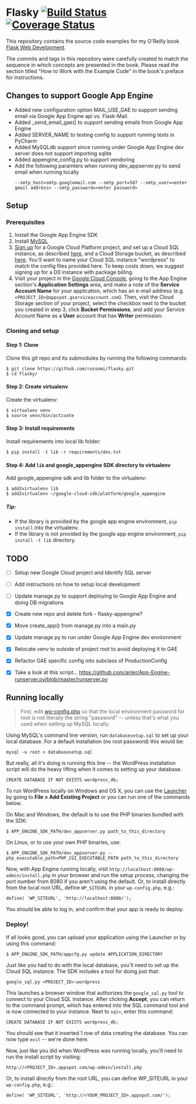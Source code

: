 Flasky [![Build Status](https://travis-ci.org/russomi/flasky-appengine.svg?branch=add-travis-ci)](https://travis-ci.org/russomi/flasky-appengine) [![Coverage Status](https://coveralls.io/repos/russomi/flasky-appengine/badge.svg)](https://coveralls.io/r/russomi/flasky-appengine)
======

This repository contains the source code examples for my O'Reilly book [Flask Web Development](http://www.flaskbook.com).

The commits and tags in this repository were carefully created to match the sequence in which concepts are presented in the book. Please read the section titled "How to Work with the Example Code" in the book's preface for instructions.

## Changes to support Google App Engine

- Added new configuration option MAIL_USE_GAE to support sending email via Google App Engine api vs. Flask-Mail.
- Added _send_email_gae() to support sending emails from Google App Engine
- Added SERVER_NAME to testing config to support running tests in PyCharm
- Added MySQLdb support since running under Google App Engine dev server does not support importing sqlite
- Added appengine_config.py to support vendoring
- Add the following paramters when running dev_appserver.py to send email when running locally
    ```
    --smtp_host=smtp.googlemail.com --smtp_port=587 --smtp_user=<enter gmail address> --smtp_password=<enter password>
    ```

## Setup

### Prerequisites

1. Install the Google App Engine SDK
2. Install [MySQL](http://dev.mysql.com/downloads/)
3. [Sign up](http://cloud.google.com/console) for a Google Cloud Platform project, and
set up a Cloud SQL instance, as described [here](https://developers.google.com/cloud-sql/docs/instances), and a
Cloud Storage bucket, as described [here](https://developers.google.com/storage/docs/signup). You'll want to name
your Cloud SQL instance "wordpress" to match the config files provided here. To keep costs down, we suggest signing up for a D0 instance with package billing. 
4. Visit your project in the
[Google Cloud Console](http://cloud.google.com/console), going to the App Engine section's **Application Settings**
area, and make a note of the **Service Account Name** for your application, which has an e-mail address
(e.g. `<PROJECT_ID>@appspot.gserviceaccount.com`). Then, visit the Cloud Storage section of your project,
select the checkbox next to the bucket you created in step 3, click
**Bucket Permissions**, and add your Service Account Name as a **User** account that has **Writer** permission.

### Cloning and setup

#### Step 1: Clone
Clone this git repo and its submodules by running the following commands:

    $ git clone https://github.com/russomi/flasky.git
    $ cd flasky/

#### Step 2: Create virtualenv
Create the virtualenv:

    $ virtualenv venv
    $ source venv/bin/activate
    
#### Step 3: Install requirements
Install requirements into local lib folder:

    $ pip install -t lib -r requirements/dev.txt

#### Step 4: Add `lib` and google_appengine SDK directory to virtualenv
Add google_appengine sdk and lib folder to the virtualenv:

    $ add2virtualenv lib
    $ add2virtualenv ~/google-cloud-sdk/platform/google_appengine

##### Tip:
- If the library is provided by the google app engine environment, ```pip install``` into the virtualenv.
- If the library is not provided by the google app engine environment, ```pip install -t lib``` directory.


## TODO

- [ ] Setup new Google Cloud project and Identify SQL server
- [ ] Add instructions on how to setup local development
- [ ] Update manage.py to support deploying to Google App Engine and doing DB migrations
- [x] Create new repo and delete fork - flasky-appengine?
- [x] Move create_app() from manage.py into a main.py
- [x] Update manage.py to run under Google App Engine dev environment
- [x] Relocate venv to outside of project root to avoid deploying it to GAE
- [x] Refactor GAE specific config into subclass of ProductionConfig
- [x] Take a look at this script... https://github.com/anler/App-Engine-runserver.py/blob/master/runserver.py


## Running locally

>First, edit [wp-config.php](https://github.com/GoogleCloudPlatform/appengine-php-wordpress-starter-project/edit/master/wp-config.php)
  so that the local environment password for root is not literally the string "password" -- unless that's what you used
  when setting up MySQL locally.

Using MySQL's command line version, run `databasesetup.sql` to set up your local database. For a default installation (no root password)
this would be:

    mysql -u root < databasesetup.sql

But really, all it's doing is running this line -- the WordPress installation script will do the heavy lifting
when it comes to setting up your database.

    CREATE DATABASE IF NOT EXISTS wordpress_db;

To run WordPress locally on Windows and OS X, you can use the
[Launcher](https://developers.google.com/appengine/downloads#Google_App_Engine_SDK_for_PHP)
by going to **File > Add Existing Project** or you can run one of the commands below.

On Mac and Windows, the default is to use the PHP binaries bundled with the SDK:

    $ APP_ENGINE_SDK_PATH/dev_appserver.py path_to_this_directory

On Linux, or to use your own PHP binaries, use:

    $ APP_ENGINE_SDK_PATH/dev_appserver.py --php_executable_path=PHP_CGI_EXECUTABLE_PATH path_to_this_directory

Now, with App Engine running locally, visit `http://localhost:8080/wp-admin/install.php` in your browser and run
the setup process, changing the port number from 8080 if you aren't using the default.
Or, to install directly from the local root URL, define `WP_SITEURL` in your `wp-config.php`, e.g.:

    define( 'WP_SITEURL', 'http://localhost:8080/');

You should be able to log in, and confirm that your app is ready to deploy.

### Deploy!

If all looks good, you can upload your application using the Launcher or by using this command:

    $ APP_ENGINE_SDK_PATH/appcfg.py update APPLICATION_DIRECTORY

Just like you had to do with the local database, you'll need to set up the Cloud SQL instance. The SDK includes
a tool for doing just that:

    google_sql.py <PROJECT_ID>:wordpress

This launches a browser window that authorizes the `google_sql.py` tool to connect to your Cloud SQL instance.
After clicking **Accept**, you can return to the command prompt, which has entered into the SQL command tool
and is now connected to your instance. Next to `sql>`, enter this command:

    CREATE DATABASE IF NOT EXISTS wordpress_db;

You should see that it inserted 1 row of data creating the database. You can now type `exit` -- we're done here.

Now, just like you did when WordPress was running locally, you'll need to run the install script by visiting:

    http://<PROJECT_ID>.appspot.com/wp-admin/install.php

Or, to install directly from the root URL, you can define WP_SITEURL in your `wp-config.php`, e.g.:

    define( 'WP_SITEURL', 'http://<YOUR_PROJECT_ID>.appspot.com/');


